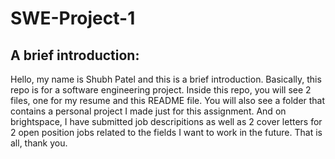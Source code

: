 # SWE-Project-1

## A brief introduction:
Hello, my name is Shubh Patel and this is a brief introduction. Basically, this repo is for a 
software engineering project. Inside this repo, you will see 2 files, one for my resume and
this README file. You will also see a folder that contains a personal project I made just for
this assignment. And on brightspace, I have submitted job descripitions as well as 2 cover letters
for 2 open position jobs related to the fields I want to work in the future. That is all, 
thank you. 
